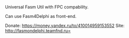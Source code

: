 Universal Fasm Util with FPC compability.

Can use Fasm4Delphi as front-end.

Donate: https://money.yandex.ru/to/410014959153552
Site: http://fasmondelphi.teamfnd.ru=